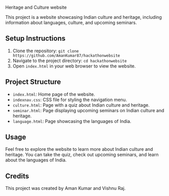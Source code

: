 Heritage and Culture website

This project is a website showcasing Indian culture and heritage, including information about languages, culture, and upcoming seminars.

## Setup Instructions

1. Clone the repository: `git clone https://github.com/AmanKumar87/hackathonwebsite`
2. Navigate to the project directory: `cd hackathonwebsite`
3. Open `index.html` in your web browser to view the website.

## Project Structure

- `index.html`: Home page of the website.
- `indexnav.css`: CSS file for styling the navigation menu.
- `culture.html`: Page with a quiz about Indian culture and heritage.
- `seminar.html`: Page displaying upcoming seminars on Indian culture and heritage.
- `language.html`: Page showcasing the languages of India.

## Usage

Feel free to explore the website to learn more about Indian culture and heritage. You can take the quiz, check out upcoming seminars, and learn about the languages of India.

## Credits

This project was created by Aman Kumar and Vishnu Raj.
